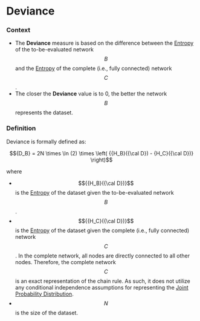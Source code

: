 # Deviance

### Context <a href="#h2__1212884521" id="h2__1212884521"></a>

* The **Deviance** measure is based on the difference between the [Entropy](entropy/) of the to-be-evaluated network $$B$$ and the [Entropy](entropy/) of the complete (i.e., fully connected) network $$C$$.&#x20;
* The closer the **Deviance** value is to 0, the better the network $$B$$ represents the dataset.

### Definition <a href="#h2__634660619" id="h2__634660619"></a>

Deviance is formally defined as:

$${D_B} = 2N \times \ln (2) \times \left( {{H_B}({\cal D}) - {H_C}({\cal D})} \right)$$

where&#x20;

* $${{H_B}({\cal D})}$$ is the [Entropy](entropy/) of the dataset given the to-be-evaluated network $$B$$.
* $${{H_C}({\cal D})}$$ is the [Entropy](entropy/) of the dataset given the complete (i.e., fully connected) network $$C$$. In the complete network, all nodes are directly connected to all other nodes. Therefore, the complete network $$C$$ is an exact representation of the chain rule. As such, it does not utilize any conditional independence assumptions for representing the [Joint Probability Distribution](joint-probability-and-joint-probability-distribution-jpd.md).
* $$N$$ is the size of the dataset.
